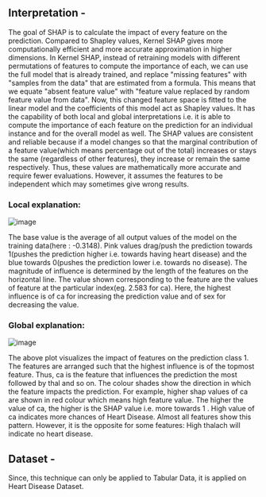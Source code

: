 ## Interpretation -
The goal of SHAP is to calculate the impact of every feature on the prediction. Compared to Shapley values, Kernel SHAP gives more computationally efficient and more accurate approximation in higher dimensions. In Kernel SHAP, instead of retraining models with different permutations of features to compute the importance of each, we can use the full model that is already trained, and replace "missing features" with "samples from the data" that are estimated from a formula. This means that we equate "absent feature value" with "feature value replaced by random feature value from data". Now, this changed feature space is fitted to the linear model and the coefficients of this model act as Shapley values.
It has the capability of both local and global interpretations i.e. it is able to compute the importance of each feature on the prediction for an individual instance and for the overall model as well. The SHAP values are consistent and reliable because if a model changes so that the marginal contribution  of a feature value(which means percentage out of the total) increases or stays the same (regardless of other features), they increase or remain the same respectively. Thus, these values are mathematically more accurate and require fewer evaluations. However, it assumes the features to be independent which may sometimes give wrong results.

### Local explanation:

![image](https://user-images.githubusercontent.com/72971618/110588741-794dfc00-819b-11eb-96e7-7be5397f3b3c.png)

The base value is the average of all output values of the model on the training data(here : -0.3148). Pink values drag/push the prediction towards 1(pushes the prediction higher i.e. towards having heart disease) and the blue towards 0(pushes the prediction lower i.e. towards no disease).
The magnitude of influence is determined by the length of the features on the horizontal line. The value shown corresponding to the feature are the values of feature at the particular index(eg. 2.583 for ca). Here, the highest influence is of ca for increasing the prediction value and of sex for decreasing the value.

### Global explanation:

![image](https://user-images.githubusercontent.com/72971618/110588815-91be1680-819b-11eb-87b2-db189fe876b3.png)

The above plot visualizes the impact of features on the prediction class 1. The features are arranged such that the highest influence is of the topmost feature. Thus, ca is the feature that influences the prediction the most followed by thal and so on. 
The colour shades show the direction in which the feature impacts the prediction. For example, higher shap values of ca are shown in red colour which means high feature value. The higher the value of ca, the higher is the SHAP value i.e. more towards 1 . High value of ca indicates more chances of Heart Disease. Almost all features show this pattern. However, it is the opposite for some features: High thalach will indicate no heart disease.

## Dataset - 
Since, this technique can only be applied to Tabular Data, it is applied on Heart Disease Dataset.

